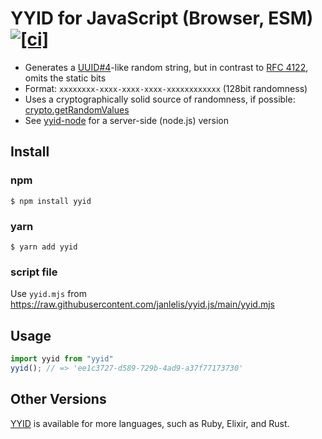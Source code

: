 # YYID for JavaScript (Browser, ESM) [![[ci]](https://github.com/janlelis/yyid.js/workflows/Test/badge.svg)](https://github.com/janlelis/yyid.js/actions?query=workflow%3ATest)

- Generates a [UUID#4](https://en.wikipedia.org/wiki/Universally_unique_identifier#Version_4_.28random.29)-like random string, but in contrast to [RFC 4122](https://tools.ietf.org/rfc/rfc4122.txt), omits the static bits
- Format: `xxxxxxxx-xxxx-xxxx-xxxx-xxxxxxxxxxxx` (128bit randomness)
- Uses a cryptographically solid source of randomness, if possible: [crypto.getRandomValues](https://developer.mozilla.org/en-US/docs/Web/API/window.crypto.getRandomValues)
- See [yyid-node](https://github.com/janlelis/yyid-node.js) for a server-side (node.js) version

## Install

### npm

```
$ npm install yyid
```

### yarn

```
$ yarn add yyid
```

### script file

Use `yyid.mjs` from https://raw.githubusercontent.com/janlelis/yyid.js/main/yyid.mjs

## Usage

```js
import yyid from "yyid"
yyid(); // => 'ee1c3727-d589-729b-4ad9-a37f77173730'
```

## Other Versions

[YYID](https://github.com/micromodules/yyid) is available for more languages, such as Ruby, Elixir, and Rust.
